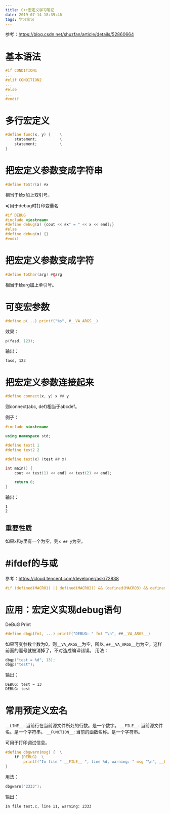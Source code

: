 ```yaml
---
title: C++宏定义学习笔记
date: 2019-07-14 18:39:46
tags: 学习笔记
---
```


参考：<https://blog.csdn.net/shuzfan/article/details/52860664>

# 基本语法
```c
#if CONDITION1
...
#elif CONDITION2
...
#else
...
#endif
```

# 多行宏定义
```cpp
#define func(x, y) {	\
	statement;			\
	statement;			\
}
```

# 把宏定义参数变成字符串
```cpp
#define ToStr(x) #x
```
相当于给x加上双引号。

可用于debug时打印变量名
```cpp
#if DEBUG
#include <iostream>
#define debug(x) {cout << #x" = " << x << endl;}
#else
#define debug(x) {}
#endif
```

# 把宏定义参数变成字符
```cpp
#define ToChar(arg) #@arg
```
相当于给arg加上单引号。

# 可变宏参数
```c
#define p(...) printf("%s", #__VA_ARGS__)
```
效果：
```c
p(fasd, 123);
```
输出：
```
fasd, 123
```

# 把宏定义参数连接起来
```cpp
#define connect(x, y) x ## y
```
则connect(abc, def)相当于abcdef。

例子：
```cpp
#include <iostream>

using namespace std;

#define test1 1
#define test2 2

#define test(x) (test ## x)

int main() {
	cout << test(1) << endl << test(2) << endl;

	return 0;
}
```
输出：
```
1
2
```

## 重要性质
如果```x```和```y```里有一个为空，则```x ## y```为空。

# #ifdef的与或
参考：<https://cloud.tencent.com/developer/ask/72838>
```c
#if (defined(MACRO1) || defined(MACRO2)) && (defined(MACRO3) && defined(MACRO4))
```

# 应用：宏定义实现debug语句
DeBuG Print
```c
#define dbgp(fmt, ...) printf("DEBUG: " fmt "\n", ##__VA_ARGS__)
```
如果可变参数个数为0，则```__VA_ARGS__```为空，所以```,##__VA_ARGS__```也为空。这样前面的逗号就被消掉了，不对造成编译错误。
用法：
```c
dbgp("test = %d", 13);
dbgp("test");
```
输出：
```
DEBUG: test = 13
DEBUG: test
```
# 常用预定义宏名
```__LINE__```: 当前行在当前源文件所处的行数。是一个数字。
```__FILE__```: 当前源文件名。是一个字符串。
```__FUNCTION__```: 当前的函数名称。是一个字符串。

可用于打印调试信息。
```c
#define dbgwarn(msg) {	\
	if (DEBUG)	\
		printf("In file " __FILE__ ", line %d, warning: " msg "\n", __LINE__);	\
}
```
用法：
```c
dbgwarn("2333");
```
输出：
```
In file test.c, line 11, warning: 2333
```
